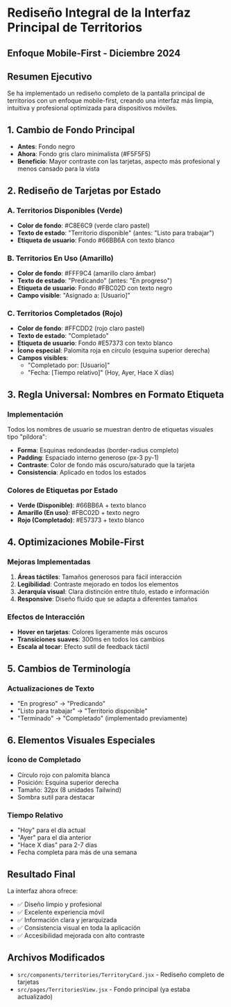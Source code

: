 # Rediseño Integral de la Interfaz Principal de Territorios
## Enfoque Mobile-First - Diciembre 2024

## Resumen Ejecutivo
Se ha implementado un rediseño completo de la pantalla principal de territorios con un enfoque mobile-first, creando una interfaz más limpia, intuitiva y profesional optimizada para dispositivos móviles.

## 1. Cambio de Fondo Principal
- **Antes**: Fondo negro
- **Ahora**: Fondo gris claro minimalista (#F5F5F5)
- **Beneficio**: Mayor contraste con las tarjetas, aspecto más profesional y menos cansado para la vista

## 2. Rediseño de Tarjetas por Estado

### A. Territorios Disponibles (Verde)
- **Color de fondo**: #C8E6C9 (verde claro pastel)
- **Texto de estado**: "Territorio disponible" (antes: "Listo para trabajar")
- **Etiqueta de usuario**: Fondo #66BB6A con texto blanco

### B. Territorios En Uso (Amarillo)
- **Color de fondo**: #FFF9C4 (amarillo claro ámbar)
- **Texto de estado**: "Predicando" (antes: "En progreso")
- **Etiqueta de usuario**: Fondo #FBC02D con texto negro
- **Campo visible**: "Asignado a: [Usuario]"

### C. Territorios Completados (Rojo)
- **Color de fondo**: #FFCDD2 (rojo claro pastel)
- **Texto de estado**: "Completado"
- **Etiqueta de usuario**: Fondo #E57373 con texto blanco
- **Ícono especial**: Palomita roja en círculo (esquina superior derecha)
- **Campos visibles**:
  - "Completado por: [Usuario]"
  - "Fecha: [Tiempo relativo]" (Hoy, Ayer, Hace X días)

## 3. Regla Universal: Nombres en Formato Etiqueta

### Implementación
Todos los nombres de usuario se muestran dentro de etiquetas visuales tipo "píldora":
- **Forma**: Esquinas redondeadas (border-radius completo)
- **Padding**: Espaciado interno generoso (px-3 py-1)
- **Contraste**: Color de fondo más oscuro/saturado que la tarjeta
- **Consistencia**: Aplicado en todos los estados

### Colores de Etiquetas por Estado
- **Verde (Disponible)**: #66BB6A + texto blanco
- **Amarillo (En uso)**: #FBC02D + texto negro
- **Rojo (Completado)**: #E57373 + texto blanco

## 4. Optimizaciones Mobile-First

### Mejoras Implementadas
1. **Áreas táctiles**: Tamaños generosos para fácil interacción
2. **Legibilidad**: Contraste mejorado en todos los elementos
3. **Jerarquía visual**: Clara distinción entre título, estado e información
4. **Responsive**: Diseño fluido que se adapta a diferentes tamaños

### Efectos de Interacción
- **Hover en tarjetas**: Colores ligeramente más oscuros
- **Transiciones suaves**: 300ms en todos los cambios
- **Escala al tocar**: Efecto sutil de feedback táctil

## 5. Cambios de Terminología

### Actualizaciones de Texto
- "En progreso" → "Predicando"
- "Listo para trabajar" → "Territorio disponible"
- "Terminado" → "Completado" (implementado previamente)

## 6. Elementos Visuales Especiales

### Ícono de Completado
- Círculo rojo con palomita blanca
- Posición: Esquina superior derecha
- Tamaño: 32px (8 unidades Tailwind)
- Sombra sutil para destacar

### Tiempo Relativo
- "Hoy" para el día actual
- "Ayer" para el día anterior
- "Hace X días" para 2-7 días
- Fecha completa para más de una semana

## Resultado Final
La interfaz ahora ofrece:
- ✅ Diseño limpio y profesional
- ✅ Excelente experiencia móvil
- ✅ Información clara y jerarquizada
- ✅ Consistencia visual en toda la aplicación
- ✅ Accesibilidad mejorada con alto contraste

## Archivos Modificados
- `src/components/territories/TerritoryCard.jsx` - Rediseño completo de tarjetas
- `src/pages/TerritoriesView.jsx` - Fondo principal (ya estaba actualizado) 
